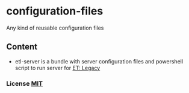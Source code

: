 # configuration-files

Any kind of reusable configuration files

## Content

- etl-server is a bundle with server configuration files and powershell script to run server for [ET: Legacy](https://github.com/etlegacy/etlegacy)

### License [MIT](LICENSE.md)
